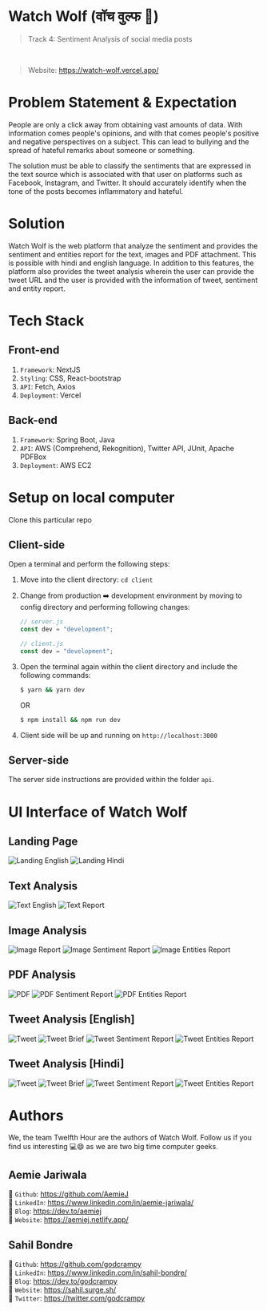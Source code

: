 # Watch Wolf (वॉच वुल्फ 🐺)

> Track 4: Sentiment Analysis of social media posts
<br/>

> Website: https://watch-wolf.vercel.app/

# Problem Statement & Expectation

People are only a click away from obtaining vast amounts of data. With information comes people's opinions, and with that comes people's positive and negative perspectives on a subject. This can lead to bullying and the spread of hateful remarks about someone or something. 

The solution must be able to classify the sentiments that are expressed in the text source which is associated with that user on platforms such as Facebook, Instagram, and Twitter. It should accurately identify when the tone of the posts becomes inflammatory and hateful.

# Solution
Watch Wolf is the web platform that analyze the sentiment and provides the sentiment and entities report
for the text, images and PDF attachment. This is possible with hindi and english language. In addition to this features, the platform also provides the tweet analysis wherein the user can provide the tweet URL and the user is provided with the information of tweet, sentiment and entity report. 

# Tech Stack

## Front-end 
1. `Framework`: NextJS 
2. `Styling`: CSS, React-bootstrap
3. `API`: Fetch, Axios
3. `Deployment`: Vercel

## Back-end 
1. `Framework`: Spring Boot, Java
2. `API`: AWS (Comprehend, Rekognition), Twitter API, JUnit, Apache PDFBox
3. `Deployment`: AWS EC2

# Setup on local computer
Clone this particular repo

## Client-side
Open a terminal and perform the following steps:

1. Move into the client directory: `cd client`
2. Change from production ➡️ development environment by moving to config directory and performing following changes:

    ```javascript
    // server.js
    const dev = "development";
    ```

    ```javascript
    // client.js
    const dev = "development";
    ```

3. Open the terminal again within the client directory and include the following commands: 
    ```bash
    $ yarn && yarn dev
    ```
    OR 
    ```bash
    $ npm install && npm run dev
    ```

4. Client side will be up and running on `http://localhost:3000`

## Server-side
The server side instructions are provided within the folder `api`.

# UI Interface of Watch Wolf

## Landing Page
![Landing English](./image/landing/english.png)
![Landing Hindi](./image/landing/hindi.png)

## Text Analysis
![Text English](./image/text/text-english.png)
![Text Report](./image/text/text-report.png)

## Image Analysis
![Image Report](./image/images/img.png)
![Image Sentiment Report](./image/images/img_sentiment.png)
![Image Entities Report](./image/images/img_entities.png)

## PDF Analysis
![PDF](./image/pdf/pdf.png)
![PDF Sentiment Report](./image/pdf/pdf_sentiment.png)
![PDF Entities Report](./image/pdf/pdf_entities.png)

## Tweet Analysis [English]
![Tweet](./image/tweet/english/tweet.png)
![Tweet Brief](./image/tweet/english/tweet_brief.png)
![Tweet Sentiment Report](./image/tweet/english/tweet_sentiment.png)
![Tweet Entities Report](./image/tweet/english/tweet_entities.png)

## Tweet Analysis [Hindi]
![Tweet](./image/tweet/hindi/tweet_hi.png)
![Tweet Brief](./image/tweet/hindi/tweet_hi_brief.png)
![Tweet Sentiment Report](./image/tweet/hindi/tweet_hi_sentiment.png)
![Tweet Entities Report](./image/tweet/hindi/tweet_hi_entities.png)

# Authors 
We, the team Twelfth Hour are the authors of Watch Wolf. Follow us if you find us interesting 💻😄 as we are two big time computer geeks. 

## Aemie Jariwala
📌 `Github`: https://github.com/AemieJ <br/>
📌 `LinkedIn`: https://www.linkedin.com/in/aemie-jariwala/ <br/>
📌 `Blog`: https://dev.to/aemiej <br/>
📌 `Website`: https://aemiej.netlify.app/ <br/>

## Sahil Bondre
📌 `Github`: https://github.com/godcrampy <br/>
📌 `LinkedIn`: https://www.linkedin.com/in/sahil-bondre/ <br/>
📌 `Blog`: https://dev.to/godcrampy <br/>
📌 `Website`: https://sahil.surge.sh/ <br/>
📌 `Twitter`: https://twitter.com/godcrampy <br/>